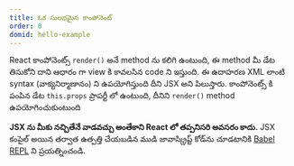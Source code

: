```yaml
---
title: ఓక సులభమైన కాంపోనెంట్
order: 0
domid: hello-example
---
```


React కాంపోనెంట్స్ `render()` అనే method ను కలిగి ఉంటుంది, ఈ method మీ డేట తిసుకోని దాని ఆధారం గా view కి కావలసిన code ని ఇస్తుంది. ఈ ఉదాహరణ XML లాంటి syntax (వాక్యనిర్మాణానం) ని ఉపయోగిస్తుంది దీని JSX అని పిలుస్తారు. కాంపోనెంట్స్ కి పంపిన డేట `this.props` ప్రాపర్టీ లో ఉంటుంది, దీనిని `render()` method ఉపయోగించుకుంటుంది

**JSX ను మీకు నచ్చితేనే వాడవచ్చు అంతేకాని React లో తప్పనిసరి అవసరం కాదు.**  JSX కంపైల్ అయిన తర్వాత ఉత్పత్తి చేయబడిన ముడి జావాస్క్రిప్ట్ కోడ్‌ను చూడటానికి [Babel REPL](babel://es5-syntax-example) ని ప్రయత్నించండి.